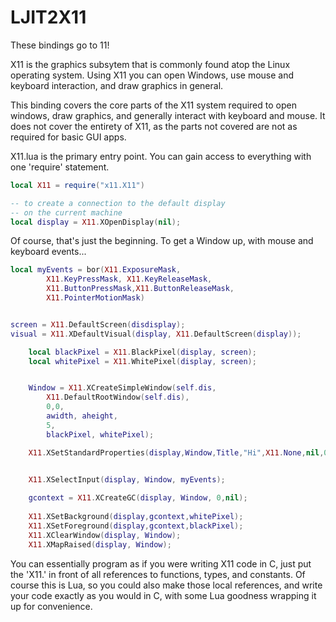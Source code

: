 # LJIT2X11
These bindings go to 11!

X11 is the graphics subsytem that is commonly found atop the Linux operating system.
Using X11 you can open Windows, use mouse and keyboard interaction, and draw graphics in general.

This binding covers the core parts of the X11 system required to open windows, draw
graphics, and generally interact with keyboard and mouse.  It does not cover the entirety
of X11, as the parts not covered are not as required for basic GUI apps.

X11.lua is the primary entry point.  You can gain access to everything with one
'require' statement.

```lua
local X11 = require("x11.X11")

-- to create a connection to the default display
-- on the current machine
local display = X11.XOpenDisplay(nil);
```

Of course, that's just the beginning.  To get a Window up, with mouse and keyboard
events...

```lua
local myEvents = bor(X11.ExposureMask, 
		X11.KeyPressMask, X11.KeyReleaseMask,
		X11.ButtonPressMask,X11.ButtonReleaseMask,
		X11.PointerMotionMask)


screen = X11.DefaultScreen(disdisplay);
visual = X11.XDefaultVisual(display, X11.DefaultScreen(display));

	local blackPixel = X11.BlackPixel(display, screen);
	local whitePixel = X11.WhitePixel(display, screen);


   	Window = X11.XCreateSimpleWindow(self.dis,
   		X11.DefaultRootWindow(self.dis),
   		0,0,	
		awidth, aheight, 
		5,
		blackPixel, whitePixel);

	X11.XSetStandardProperties(display,Window,Title,"Hi",X11.None,nil,0,nil);


	X11.XSelectInput(display, Window, myEvents);
    
    gcontext = X11.XCreateGC(display, Window, 0,nil);        
	
	X11.XSetBackground(display,gcontext,whitePixel);
	X11.XSetForeground(display,gcontext,blackPixel);
	X11.XClearWindow(display, Window);
	X11.XMapRaised(display, Window);
```

You can essentially program as if you were writing X11 code in C, just put the
'X11.' in front of all references to functions, types, and constants.  Of course
this is Lua, so you could also make those local references, and write your code
exactly as you would in C, with some Lua goodness wrapping it up for convenience.